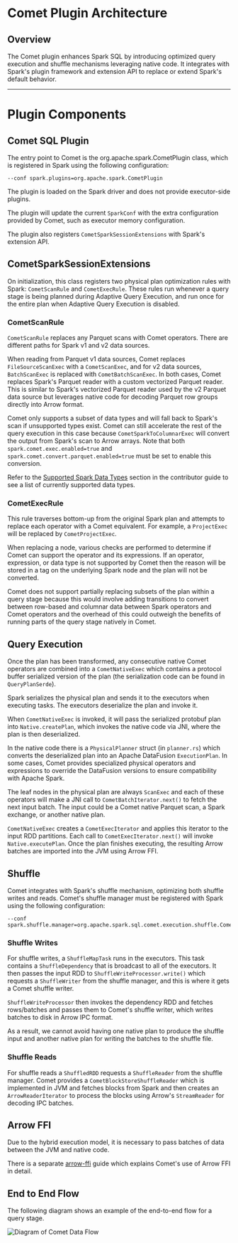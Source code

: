 <!--
Licensed to the Apache Software Foundation (ASF) under one
or more contributor license agreements.  See the NOTICE file
distributed with this work for additional information
regarding copyright ownership.  The ASF licenses this file
to you under the Apache License, Version 2.0 (the
"License"); you may not use this file except in compliance
with the License.  You may obtain a copy of the License at

  http://www.apache.org/licenses/LICENSE-2.0

Unless required by applicable law or agreed to in writing,
software distributed under the License is distributed on an
"AS IS" BASIS, WITHOUT WARRANTIES OR CONDITIONS OF ANY
KIND, either express or implied.  See the License for the
specific language governing permissions and limitations
under the License.
-->

# Comet Plugin Architecture

## Overview

The Comet plugin enhances Spark SQL by introducing optimized query execution and shuffle mechanisms leveraging
native code. It integrates with Spark's plugin framework and extension API to replace or extend Spark's
default behavior.

---

# Plugin Components

## Comet SQL Plugin

The entry point to Comet is the org.apache.spark.CometPlugin class, which is registered in Spark using the following 
configuration:

```
--conf spark.plugins=org.apache.spark.CometPlugin
```

The plugin is loaded on the Spark driver and does not provide executor-side plugins.

The plugin will update the current `SparkConf` with the extra configuration provided by Comet, such as executor memory
configuration.

The plugin also registers `CometSparkSessionExtensions` with Spark's extension API.

## CometSparkSessionExtensions

On initialization, this class registers two physical plan optimization rules with Spark: `CometScanRule`
and `CometExecRule`. These rules run whenever a query stage is being planned during Adaptive Query Execution, and
run once for the entire plan when Adaptive Query Execution is disabled.

### CometScanRule

`CometScanRule` replaces any Parquet scans with Comet operators. There are different paths for Spark v1 and v2 data sources.

When reading from Parquet v1 data sources, Comet replaces `FileSourceScanExec` with a `CometScanExec`, and for v2
data sources, `BatchScanExec` is replaced with `CometBatchScanExec`. In both cases, Comet replaces Spark's Parquet
reader with a custom vectorized Parquet reader. This is similar to Spark's vectorized Parquet reader used by the v2
Parquet data source but leverages native code for decoding Parquet row groups directly into Arrow format.

Comet only supports a subset of data types and will fall back to Spark's scan if unsupported types
exist. Comet can still accelerate the rest of the query execution in this case because `CometSparkToColumnarExec` will
convert the output from Spark's scan to Arrow arrays. Note that both `spark.comet.exec.enabled=true` and
`spark.comet.convert.parquet.enabled=true` must be set to enable this conversion.

Refer to the [Supported Spark Data Types](https://datafusion.apache.org/comet/user-guide/datatypes.html) section
in the contributor guide to see a list of currently supported data types.

### CometExecRule

This rule traverses bottom-up from the original Spark plan and attempts to replace each operator with a Comet equivalent.
For example, a `ProjectExec` will be replaced by `CometProjectExec`.

When replacing a node, various checks are performed to determine if Comet can support the operator and its expressions.
If an operator, expression, or data type is not supported by Comet then the reason will be stored in a tag on the
underlying Spark node and the plan will not be converted.

Comet does not support partially replacing subsets of the plan within a query stage because this would involve adding
transitions to convert between row-based and columnar data between Spark operators and Comet operators and the overhead
of this could outweigh the benefits of running parts of the query stage natively in Comet.

## Query Execution

Once the plan has been transformed, any consecutive native Comet operators are combined into a `CometNativeExec` which contains
a protocol buffer serialized version of the plan (the serialization code can be found in `QueryPlanSerde`).

Spark serializes the physical plan and sends it to the executors when executing tasks. The executors deserialize the
plan and invoke it.

When `CometNativeExec` is invoked, it will pass the serialized protobuf plan into
`Native.createPlan`, which invokes the native code via JNI, where the plan is then deserialized.

In the native code there is a `PhysicalPlanner` struct (in `planner.rs`) which converts the deserialized plan into an
Apache DataFusion `ExecutionPlan`. In some cases, Comet provides specialized physical operators and expressions to
override the DataFusion versions to ensure compatibility with Apache Spark.

The leaf nodes in the physical plan are always `ScanExec` and each of these operators will make a JNI call to
`CometBatchIterator.next()` to fetch the next input batch. The input could be a Comet native Parquet scan,
a Spark exchange, or another native plan.

`CometNativeExec` creates a `CometExecIterator` and applies this iterator to the input RDD
partitions. Each call to `CometExecIterator.next()` will invoke `Native.executePlan`. Once the plan finishes
executing, the resulting Arrow batches are imported into the JVM using Arrow FFI.

## Shuffle

Comet integrates with Spark's shuffle mechanism, optimizing both shuffle writes and reads. Comet's shuffle manager 
must be registered with Spark using the following configuration:

```
--conf spark.shuffle.manager=org.apache.spark.sql.comet.execution.shuffle.CometShuffleManager
```

### Shuffle Writes

For shuffle writes, a `ShuffleMapTask` runs in the executors. This task contains a `ShuffleDependency` that is
broadcast to all of the executors. It then passes the input RDD to `ShuffleWriteProcessor.write()` which
requests a `ShuffleWriter` from the shuffle manager, and this is where it gets a Comet shuffle writer.

`ShuffleWriteProcessor` then invokes the dependency RDD and fetches rows/batches and passes them to Comet's 
shuffle writer, which writes batches to disk in Arrow IPC format.

As a result, we cannot avoid having one native plan to produce the shuffle input and another native plan for
writing the batches to the shuffle file.

### Shuffle Reads

For shuffle reads a `ShuffledRDD` requests a `ShuffleReader` from the shuffle manager. Comet provides a 
`CometBlockStoreShuffleReader` which is implemented in JVM and fetches blocks from Spark and then creates an 
`ArrowReaderIterator` to process the blocks using Arrow's `StreamReader` for decoding IPC batches.

## Arrow FFI

Due to the hybrid execution model, it is necessary to pass batches of data between the JVM and native code.

There is a separate [arrow-ffi] guide which explains Comet's use of Arrow FFI in detail.

[arrow-ffi]: arrow-ffi.md

## End to End Flow

The following diagram shows an example of the end-to-end flow for a query stage.

![Diagram of Comet Data Flow](../../_static/images/comet-dataflow.svg)
